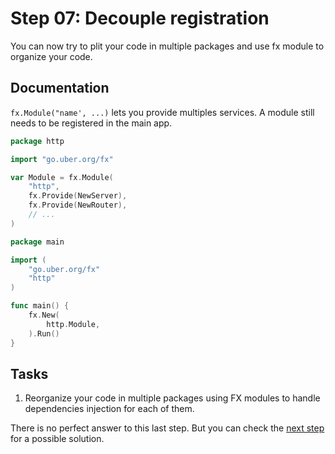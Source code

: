 # Step 07: Decouple registration

You can now try to plit your code in multiple packages and use fx module to organize your code.

## Documentation

`fx.Module("name', ...)` lets you provide multiples services. A module still needs to be registered in the main app.

```go
package http

import "go.uber.org/fx"

var Module = fx.Module(
	"http", 
	fx.Provide(NewServer),
	fx.Provide(NewRouter),
	// ...
)
```

```go
package main

import (
	"go.uber.org/fx"
	"http"
)

func main() {
    fx.New(
        http.Module,
    ).Run()
}
```

## Tasks

1. Reorganize your code in multiple packages using FX modules to handle dependencies injection for each of them.

There is no perfect answer to this last step. But you can check the [next step](../step-08/README.md) for a possible solution.

